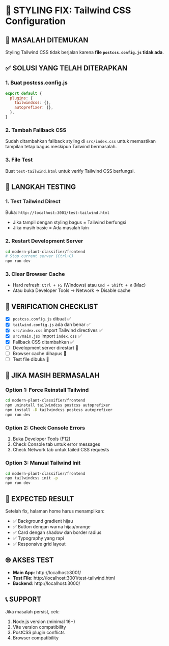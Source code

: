 # 🎨 STYLING FIX: Tailwind CSS Configuration

## 🚨 **MASALAH DITEMUKAN**

Styling Tailwind CSS tidak berjalan karena **file `postcss.config.js` tidak ada**.

## ✅ **SOLUSI YANG TELAH DITERAPKAN**

### 1. **Buat postcss.config.js**
```javascript
export default {
  plugins: {
    tailwindcss: {},
    autoprefixer: {},
  },
}
```

### 2. **Tambah Fallback CSS**
Sudah ditambahkan fallback styling di `src/index.css` untuk memastikan tampilan tetap bagus meskipun Tailwind bermasalah.

### 3. **File Test**
Buat `test-tailwind.html` untuk verify Tailwind CSS berfungsi.

## 🔧 **LANGKAH TESTING**

### 1. **Test Tailwind Direct**
Buka: `http://localhost:3001/test-tailwind.html`
- Jika tampil dengan styling bagus = Tailwind berfungsi
- Jika masih basic = Ada masalah lain

### 2. **Restart Development Server**
```bash
cd modern-plant-classifier/frontend
# Stop current server (Ctrl+C)
npm run dev
```

### 3. **Clear Browser Cache**
- Hard refresh: `Ctrl + F5` (Windows) atau `Cmd + Shift + R` (Mac)
- Atau buka Developer Tools → Network → Disable cache

## 🎯 **VERIFICATION CHECKLIST**

- [x] `postcss.config.js` dibuat ✅
- [x] `tailwind.config.js` ada dan benar ✅  
- [x] `src/index.css` import Tailwind directives ✅
- [x] `src/main.jsx` import `index.css` ✅
- [x] Fallback CSS ditambahkan ✅
- [ ] Development server direstart 🔄
- [ ] Browser cache dihapus 🔄
- [ ] Test file dibuka 🔄

## 🐛 **JIKA MASIH BERMASALAH**

### Option 1: Force Reinstall Tailwind
```bash
cd modern-plant-classifier/frontend
npm uninstall tailwindcss postcss autoprefixer
npm install -D tailwindcss postcss autoprefixer
npm run dev
```

### Option 2: Check Console Errors
1. Buka Developer Tools (F12)
2. Check Console tab untuk error messages
3. Check Network tab untuk failed CSS requests

### Option 3: Manual Tailwind Init
```bash
cd modern-plant-classifier/frontend
npx tailwindcss init -p
npm run dev
```

## 📱 **EXPECTED RESULT**

Setelah fix, halaman home harus menampilkan:
- ✅ Background gradient hijau
- ✅ Button dengan warna hijau/orange
- ✅ Card dengan shadow dan border radius
- ✅ Typography yang rapi
- ✅ Responsive grid layout

## 🌐 **AKSES TEST**

- **Main App**: http://localhost:3001/
- **Test File**: http://localhost:3001/test-tailwind.html
- **Backend**: http://localhost:3000/

## 📞 **SUPPORT**

Jika masalah persist, cek:
1. Node.js version (minimal 16+)
2. Vite version compatibility
3. PostCSS plugin conflicts
4. Browser compatibility 